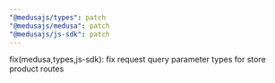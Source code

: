 ```yaml
---
"@medusajs/types": patch
"@medusajs/medusa": patch
"@medusajs/js-sdk": patch
---
```


fix(medusa,types,js-sdk): fix request query parameter types for store product routes
